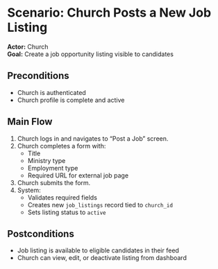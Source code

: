# Scenario: Church Posts a New Job Listing

**Actor:** Church  
**Goal:** Create a job opportunity listing visible to candidates

## Preconditions

- Church is authenticated
- Church profile is complete and active

## Main Flow

1. Church logs in and navigates to “Post a Job” screen.
2. Church completes a form with:
   - Title
   - Ministry type
   - Employment type
   - Required URL for external job page
3. Church submits the form.
4. System:
   - Validates required fields
   - Creates new `job_listings` record tied to `church_id`
   - Sets listing status to `active`

## Postconditions

- Job listing is available to eligible candidates in their feed
- Church can view, edit, or deactivate listing from dashboard
